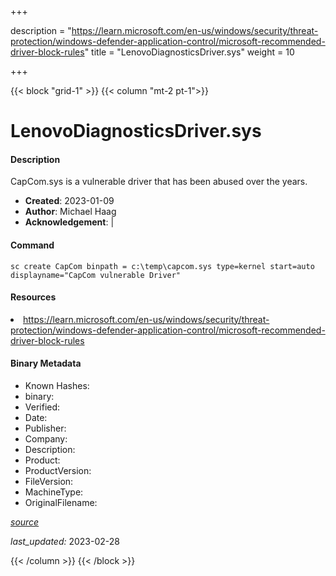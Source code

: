+++

description = "https://learn.microsoft.com/en-us/windows/security/threat-protection/windows-defender-application-control/microsoft-recommended-driver-block-rules"
title = "LenovoDiagnosticsDriver.sys"
weight = 10

+++


{{< block "grid-1" >}}
{{< column "mt-2 pt-1">}}


# LenovoDiagnosticsDriver.sys

#### Description

CapCom.sys is a vulnerable driver that has been abused over the years.

- **Created**: 2023-01-09
- **Author**: Michael Haag
- **Acknowledgement**:  | [](https://twitter.com/)

#### Command

```
sc create CapCom binpath = c:\temp\capcom.sys type=kernel start=auto displayname="CapCom vulnerable Driver"
```

#### Resources


<li><a href=" https://learn.microsoft.com/en-us/windows/security/threat-protection/windows-defender-application-control/microsoft-recommended-driver-block-rules"> https://learn.microsoft.com/en-us/windows/security/threat-protection/windows-defender-application-control/microsoft-recommended-driver-block-rules</a></li>





#### Binary Metadata

- Known Hashes: [](https://www.virustotal.com/gui/file/) 
- binary: 
- Verified: 
- Date: 
- Publisher: 
- Company: 
- Description: 
- Product: 
- ProductVersion: 
- FileVersion: 
- MachineType: 
- OriginalFilename: 

[*source*](https://github.com/magicsword-io/LOLDrivers/tree/main/yaml/lenovodiagnosticsdriver.sys.yml)

*last_updated:* 2023-02-28


{{< /column >}}
{{< /block >}}
